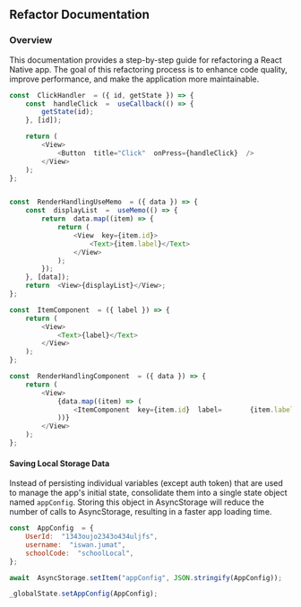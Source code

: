 ## Refactor Documentation

### Overview

This documentation provides a step-by-step guide for refactoring a React Native app. The goal of this refactoring process is to enhance code quality, improve performance, and make the application more maintainable.

```js
const  ClickHandler  = ({ id, getState }) => {
	const  handleClick  =  useCallback(() => {
		getState(id);
	}, [id]);

	return (
		<View>
			<Button  title="Click"  onPress={handleClick}  />
		</View>
	);
};
```

```js

const  RenderHandlingUseMemo  = ({ data }) => {
	const  displayList  =  useMemo(() => {
		return  data.map((item) => {
			return (
				<View  key={item.id}>
					<Text>{item.label}</Text>
				</View>
			);
		});
	}, [data]);
	return  <View>{displayList}</View>;
};
```

```js
const  ItemComponent  = ({ label }) => {
	return (
		<View>
			<Text>{label}</Text>
		</View>
	);
};

const  RenderHandlingComponent  = ({ data }) => {
	return (
		<View>
			{data.map((item) => (
				<ItemComponent  key={item.id}  label=		{item.label}  />
			))}
		</View>
	);
};
```
#### Saving Local Storage Data
Instead of persisting individual variables (except auth token) that are used to manage the app's initial state, consolidate them into a single state object named `appConfig`. Storing this object in AsyncStorage will reduce the number of calls to AsyncStorage, resulting in a faster app loading time.
```js
const  AppConfig  = {
	UserId:  "1343oujo2343o434uljfs",
	username:  "iswan.jumat",
	schoolCode:  "schoolLocal",
};

await  AsyncStorage.setItem("appConfig", JSON.stringify(AppConfig));

_globalState.setAppConfig(AppConfig);
```
<!--stackedit_data:
eyJoaXN0b3J5IjpbLTIwOTI0MDM5LC0xNzI5MTY5MDUyLC04Nj
YyMDk3ODksLTg2NjIwOTc4OSwtMTA0NjI3ODcyNl19
-->